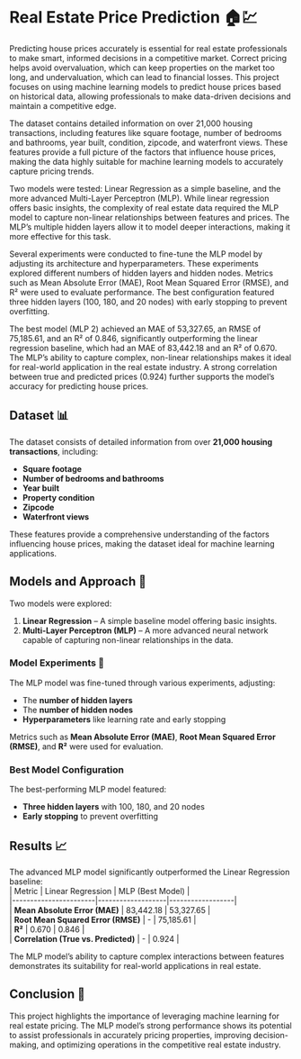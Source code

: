 # Real Estate Price Prediction 🏠💹  

Predicting house prices accurately is essential for real estate professionals to make smart, informed decisions in a competitive market. Correct pricing helps avoid overvaluation, which can keep properties on the market too long, and undervaluation, which can lead to financial losses. This project focuses on using machine learning models to predict house prices based on historical data, allowing professionals to make data-driven decisions and maintain a competitive edge.

The dataset contains detailed information on over 21,000 housing transactions, including features like square footage, number of bedrooms and bathrooms, year built, condition, zipcode, and waterfront views. These features provide a full picture of the factors that influence house prices, making the data highly suitable for machine learning models to accurately capture pricing trends.

Two models were tested: Linear Regression as a simple baseline, and the more advanced Multi-Layer Perceptron (MLP). While linear regression offers basic insights, the complexity of real estate data required the MLP model to capture non-linear relationships between features and prices. The MLP’s multiple hidden layers allow it to model deeper interactions, making it more effective for this task.

Several experiments were conducted to fine-tune the MLP model by adjusting its architecture and hyperparameters. These experiments explored different numbers of hidden layers and hidden nodes. Metrics such as Mean Absolute Error (MAE), Root Mean Squared Error (RMSE), and R² were used to evaluate performance. The best configuration featured three hidden layers (100, 180, and 20 nodes) with early stopping to prevent overfitting.

The best model (MLP 2) achieved an MAE of 53,327.65, an RMSE of 75,185.61, and an R² of 0.846, significantly outperforming the linear regression baseline, which had an MAE of 83,442.18 and an R² of 0.670. The MLP’s ability to capture complex, non-linear relationships makes it ideal for real-world application in the real estate industry. A strong correlation between true and predicted prices (0.924) further supports the model’s accuracy for predicting house prices.

## Dataset 📊  
The dataset consists of detailed information from over **21,000 housing transactions**, including:  
- **Square footage**  
- **Number of bedrooms and bathrooms**  
- **Year built**  
- **Property condition**  
- **Zipcode**  
- **Waterfront views**  

These features provide a comprehensive understanding of the factors influencing house prices, making the dataset ideal for machine learning applications.  

## Models and Approach 🚀  
Two models were explored:  
1. **Linear Regression** – A simple baseline model offering basic insights.  
2. **Multi-Layer Perceptron (MLP)** – A more advanced neural network capable of capturing non-linear relationships in the data.  

### Model Experiments 🧪  
The MLP model was fine-tuned through various experiments, adjusting:  
- The **number of hidden layers**  
- The **number of hidden nodes**  
- **Hyperparameters** like learning rate and early stopping  

Metrics such as **Mean Absolute Error (MAE)**, **Root Mean Squared Error (RMSE)**, and **R²** were used for evaluation.  

### Best Model Configuration  
The best-performing MLP model featured:  
- **Three hidden layers** with 100, 180, and 20 nodes  
- **Early stopping** to prevent overfitting  

## Results 📈  
The advanced MLP model significantly outperformed the Linear Regression baseline:  
| Metric               | Linear Regression | MLP (Best Model) |  
|-----------------------|-------------------|------------------|  
| **Mean Absolute Error (MAE)** | 83,442.18        | 53,327.65       |  
| **Root Mean Squared Error (RMSE)** | -               | 75,185.61       |  
| **R²**                | 0.670             | 0.846            |  
| **Correlation (True vs. Predicted)** | -               | 0.924            |  

The MLP model’s ability to capture complex interactions between features demonstrates its suitability for real-world applications in real estate.  

## Conclusion 🎯  
This project highlights the importance of leveraging machine learning for real estate pricing. The MLP model’s strong performance shows its potential to assist professionals in accurately pricing properties, improving decision-making, and optimizing operations in the competitive real estate industry.  
